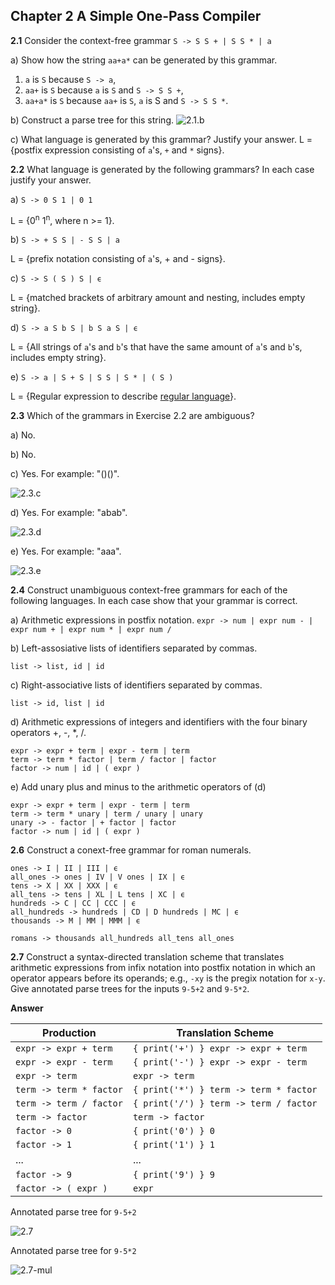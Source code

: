 ## Chapter 2 A Simple One-Pass Compiler

**2.1** Consider the context-free grammar `S -> S S + | S S * | a`

a) Show how the string `aa+a*` can be generated by this grammar.
1. `a` is `S` because `S -> a`,
2. `aa+` is `S` because `a` is `S` and `S -> S S +`,
3. `aa+a*` is `S` because `aa+` is `S`, `a` is S and `S -> S S *`.

b) Construct a parse tree for this string.
![2.1.b](./img/2.1.b.png)

c) What language is generated by this grammar? Justify your answer.
L = {postfix expression consisting of `a`'s, `+` and `*` signs}.

**2.2** What language is generated by the following grammars?
In each case justify your answer.

a) `S -> 0 S 1 | 0 1`

L = {0<sup>n</sup> 1<sup>n</sup>, where n >= 1}.

b) `S -> + S S | - S S | a`

L = {prefix notation consisting of `a`'s, + and - signs}.

c) `S -> S ( S ) S | ϵ`

L = {matched brackets of arbitrary amount and nesting, includes empty string}.

d) `S -> a S b S | b S a S | ϵ`

L = {All strings of `a`'s and `b`'s that have the same amount of `a`'s and
     `b`'s, includes empty string}.

e) `S -> a | S + S | S S | S * | ( S )`

L = {Regular expression to describe
     [regular language](https://en.wikipedia.org/wiki/Regular_language)}.

**2.3** Which of the grammars in Exercise 2.2 are ambiguous?

a) No.

b) No.

c) Yes. For example: "()()".

![2.3.c](./img/2.3.c.png)

d) Yes. For example: "abab".

![2.3.d](./img/2.3.d.png)

e) Yes. For example: "aaa".

![2.3.e](./img/2.3.e.png)

**2.4** Construct unambiguous context-free grammars for each of the following
languages. In each case show that your grammar is correct.

a) Arithmetic expressions in postfix notation.
`expr -> num | expr num - | expr num + | expr num * | expr num /`

b) Left-assosiative lists of identifiers separated by commas.

`list -> list, id | id`

c) Right-associative lists of identifiers separated by commas.

`list -> id, list | id`

d) Arithmetic expressions of integers and identifiers with the four binary
operators +, -, *, /.

```
expr -> expr + term | expr - term | term
term -> term * factor | term / factor | factor
factor -> num | id | ( expr )
```

e) Add unary plus and minus to the arithmetic operators of (d)

```
expr -> expr + term | expr - term | term
term -> term * unary | term / unary | unary
unary -> - factor | + factor | factor
factor -> num | id | ( expr )
```

**2.6** Construct a conext-free grammar for roman numerals.

```
ones -> I | II | III | ϵ
all_ones -> ones | IV | V ones | IX | ϵ
tens -> X | XX | XXX | ϵ
all_tens -> tens | XL | L tens | XC | ϵ
hundreds -> C | CC | CCC | ϵ
all_hundreds -> hundreds | CD | D hundreds | MC | ϵ
thousands -> M | MM | MMM | ϵ

romans -> thousands all_hundreds all_tens all_ones
```

**2.7** Construct a syntax-directed translation scheme that translates
arithmetic expressions from infix notation into postfix notation in which an
operator appears before its operands; e.g., `-xy` is the pregix notation for
`x-y`. Give annotated parse trees for the inputs `9-5+2` and `9-5*2`.

**Answer**

Production              | Translation Scheme
------------------------|-------------------
`expr -> expr + term`   | `{ print('+') } expr -> expr + term`
`expr -> expr - term `  | `{ print('-') } expr -> expr - term `
`expr -> term`          |                `expr -> term`
`term -> term * factor` | `{ print('*') } term -> term * factor`
`term -> term / factor` | `{ print('/') } term -> term / factor`
`term -> factor`        |                `term -> factor`
`factor -> 0`           | `{ print('0') } 0`
`factor -> 1`           | `{ print('1') } 1`
...                     | ...
`factor -> 9`           | `{ print('9') } 9`
`factor -> ( expr )`    |                `expr`

Annotated parse tree for `9-5+2`

![2.7](./img/2.7.png)

Annotated parse tree for `9-5*2`

![2.7-mul](./img/2.7-mul.png)
